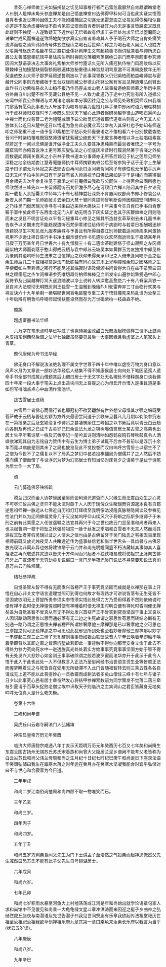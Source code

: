 <!-- { "loadSidebar": true } -->
　　昔死心禅师做工夫如猫捕鼠之切见知事椎行者而迅雷忽震廓然自肯趋谓晦堂老人曰别人是禅床角头参底禅某是自己悟底禅堂曰选佛得甲科何可当也此实证实悟而自肯者也近世禅师因做工夫不能如猫捕鼠之切遂无迅雷忽震之证每见得依稀相似自亦道是不敢承虚接响恒不自肯见实证悟而自肯者则疑其为必无是事言皆魔诳耳既具此疑则不独疑一人遂致疑天下近世必无悟者故有但求工夫佳处勿求早悟以堕魔网之诫举世成风而禅道遂致埽地矣欲求真实自肯者盖难其人予于喝石大师之自肯处痛哭流涕而验之焉师讳如奇号体玄住径山之喝石后世仰而称之为喝石老人吴江人也姓方父名简母赵氏先名臣孝孺之裔初业儒补邑庠生文笔超颖善书而词赋兼着与抑所思白眉公友善藻思相抗馆平泉陆宗伯所时禅风沦落细素英宿绝口宗门而平泉颇事参究师因阅大慧语录决志大事奔礼紫柏大师参竹篦话久无所入儒冠执侍柏门风高峻每以灰鞭棘棒日加捶楚缺眉裂额瘢驳遍体独秘重德山棒旨慈明骂意邈不可凑周旋数年无所契退依憨山大师子那罗延窟遂誓剃披以了此事深领教义仍归紫柏而柏益峻师尝与密藏开公同事刻方册藏板于五台双径而藏公参德山托钵公案有省且见禅道难弘创臂出血作书力劝紫柏易衣入山柏不报乃作亮座主龙山老人故事蜚遁绝影师慕之半历中原穷终南自川出楚不惟不见藏公且绝不见一人致力此道乃于途中力究忽有所入道抵公安闻中郎袁公作禅语与龙湖诸老唱和本分事因往见之公与师见处政相契师叹曰我缁门寥落有愿荷此事者乃入轩冕中为唱导耶喜为盘桓几年手录中郎闲时语为珊瑚林刻行于虎林师归双径时予力参既久思访天下留心此道者磐礴吴越登径山造喝石遍问山中禅士而化仪慈音二老为翘楚咸谓予曰公欲觅悟道者耶悟道者古则有之今无其人矣独体玄公近日从楚中还日以悟道为急务此必魔业耳公幸勿入其保社也予始知有师遂叩之师秘重不出一语予复叩紫柏生平拈示处师亹亹语之不倦相看六十日别数载杳绝音问于时紫柏罹难既寂憨师遭窜犹萦藏公绝影天下无敢言禅者惟以净土独唱缁素翕然若定于一间以念佛是谁开做净业工夫久久要其净思纯熟而最忌者唯悟之一字号为魔窟焉师亦俯首说净土更号寒灰叟弘法之心彻底灰冷昔时行履泯然著于咨嗟之外矣后数载闻师闭关嘉禾之小东林予致书道本分事师亦无所答后趋见于杭之莲居见师坐深稳之地余结期娄江慧寿庵邀师执牛耳师携颖夷哿公后至哿参狗子话于无字上生解路予曰子谓无为休寂之实法耶否否再问余曰汝问我哿问狗子有佛性也无予拍手厉声曰无又问予拍手厉声曰有于是哿有省入师熟视予曰佛法果如是乎于是相向而笑徘徊月余师先去次年余复往见于嘉禾之祥符庵师曰我欲与公同住一上得否余曰固所愿也师欣然过三峰先以一关留师而听石梵伊澹予尽心在可顶目六禅人陪闭其中日夕论究期一载复入余括囊关中师年六十有七精神益壮深究不肯置闻仪部尚书郎小修袁公从新安入吴门期一见师欲破关去余曰大慧十智同真颂师曾判断否师因糊颂壁间研味久之乃往吴门僦居瑞光寺寻有书来曰近来得大痛快三十年来事今实自肯已手书自肯寮匾于室中矣此师于东西南北无门入旷劫无明当下灰实证之也其于灰鞭棘棒之用则隐而未之发且不明言证处以平昔习秘重耳小修见之知其所造益玄草草别去未几而书来告疾予以关期未完不能趋视遣听石梵伊辈递往给侍师于病剧时与若辈日相酬唱迅辨锋颖脱尽生平知见张九服孝廉崃与予善且有所得自娄江别师数载适闻师疾来问激扬机用不少逊让择日告行手书净土偈示徒仍作书见遗别众欢然而逝师生于嘉靖某年月日寂于万历某年月日世寿六十有九僧腊三十有二遗命茶毗建塔于径山寂照之左冈师嗣紫柏大师而剃落于憨山得戒云栖与袁中郎苏云坡吴本如黄群玉为友独推中郎见处为录刻其语呜呼师生法末之世值禅厄之秋仰未得亲承印记之人俯未逢同唱断金之侣余生师后几二十载相视莫逆法门砥砺独有同心故其末上光明幢惟余知之因略师之生平梗概如左至若师之密行不能尽述其临寂时语及偈颂书问皆得大自在兹不录赞曰词林之颖儒冠之杰乍阅禅语参究唯切趋侍柏师棒棒见血断发牢山遍参始瞥爰遇中郎心契符节及归吴越禅灯冥灭逐浪随波以净土说转入转深愈高愈绝六十有八脊梁真铁一旦自肯大法顿彻无明既灰刚王独雪一生温雅到晚始烈川驶雷奔非三寸舌临行欢笑与禅友诀六十九年单剩一橛堪叹世间盲龟跛鳖专重工夫于悟轻蔑死来热乱谁为汝挈三十年后辨有明哲呜呼喝师起懦扶蹩卓然而存为万世碣紫柏一枝森森不绝。

　　题跋

　　题虚室墨书法华经

　　六万字在笔未点时早已写过了也岂待黑坐政甜白光既发起模做样三请不止鼓两片皮指东划西然后谓之法华七轴哉虽然要见最后一大事因缘且看虚室上人笔冢头上青草。

　　题倪康候为母书法华经

　　佛无身口不解说法法绝名理不属文字世尊于四十年中唯以虚空万物为身口意以风声水月为文章说一部妙法华经后人结集不得不知康侯居士向何处下笔因范孺人遗命手书全部书成属山僧题其后山僧曰居士于无文字处无名理处不借释迦身口谈我佛四十年来一段大事于笔尖上点出苫块间无上菩提之心为母氏开示悟入是事且道是事如何写得咄点点心中血洒作宝池华。

　　跋古雪居士遗稿

　　古雪居士者佛心而儒行者也弱冠初不欲娶翩然有世外想父母惜其才强之婚既受菩萨戒于云栖与吾徒玄颖为方外交最密尝问道于余联床旦暮凡几月期以剃染参究志在一第报亲之后及玄颖没复作诗吊之甚凄惋余住三峰招之以书厥后竟以青云白云趋向各别及再询之已成千古矣岁己巳余说法九龙之锦树庵值贾居士某古雪之高弟也出居士生平所著诗草一帙及沉香亭记一册吟其诗则清响如怨鹤夜鸣石琴秋鼓真令人洒飒欲涕观其自为志铭自为赞传中有云生为博士弟子试辄不后亦不甚前以是浮沉十余年而竟以病废是则其未了之局也披览及此不觉投卷而叹曰呜呼古雪居士以宿生不了之僧为今世不了之儒复以不了局系之梦幻中曷若投棋翻局为僧儒并了之人然后不妨儒而儒了僧而僧了与世浮沉为梦为幻耶居士有知当忆对床竟夕之语矣于是跋于诗尾为居士作一大了局。

　　疏

　　云门募造佛牙铁塔疏

　　腾兰归汉而金人协梦康居至吴而设利涌光道否而人兴缘生而法震由众生之心灵不可尽汩故古佛之灵异不能永沉时繇于人人因于瑞俾众生睹瑞而穷源返本良有自耶逆思祖师禅一脉远从七佛近自历祖灯灯辉续至我明像法浸隆真脉稍隐间谈及参禅见性法门并以为迂罔佛祖灵骨几于灭没矣呜呼仰山续风穴于将断之际斯多继师子于未刑之前有此乘愿之人任彼遥嘱之法宜其再兴于今之世也故云门显圣湛和尚者再来人也决起曹洞一枝于将坠之秋强荷祖宗一脉于丝发之季唱和白雪者不无其人然而滔其源拔其坠者非假灵瑞以证之人情未之信也由是古佛留牙于吴门陆氏之宅相去百里现相师前既又放光烛夜吴人共睹远近传为盛事益信老和尚半世舌头一具齿骨与古佛牙放光现瑞非同非异也兹将建铁塔于云门并和尚光明幢同竖不朽法藏睹其事仰其人喜祖法之再兴敬述其灵迹以告夫十方俾闻而兴起者不独铁塔易成将使祖宗正脉向古佛门牙上广宣流布于无穷劫矣复说偈曰一具门牙半夜光吴门说法不寻常要知说法真消息万古云门铁塔藏。

　　结社参禅疏

　　自觉圣智从智不得有无而发兴首楞严王于事究竟坚固而成就是以禅那在事上开悟在自心非关文字语言道理觉照可到得也何故才有理路才可讲说皆落有无生死皆不坚固故欲明无上菩提所贵参须实参悟须实悟此处得力方乃受用得着不然则依倚说时便有禅不说时便无禅惺惺照时便有禅睡着时便无禅生时明白便有禅死时昏闷便无禅矣盖为自觉圣智不曾真从有无不得处发兴首楞严王不曾实到究竟坚固于事上耳良以人因识路动落思惟以思而通必落有无二边之生死故谓之邪思惟苟思而转结必断有无别通一路乃谓之正思惟夫禅者楞严所谓妙奢摩他三摩禅那是已以奢摩他之空可思也三摩提之假可思也禅那之中可思也此犹邪思所到处也至若妙奢摩他三摩禅那以妙字一串穿起三观三止三谛了无孔罅则事事皆如银山铁壁故昔人举拳云唤着拳即触不唤着拳即背以其即之离之皆落坑堑故若即此一事背触不得你向那里安身立命于此去不得处力参力究向死水中一迸透脱真光处处着实方始事事究竟事事坚固方始于智不得有无处发兴大悲妙心如金刚王事事破除谓之般若波罗蜜而法华亦开于此示于此令人悟于此入于此也此处一入不但教言入正法乃至俗间经书治世语言资生业等皆顺正法而惺梦睡着生之与死皆自在受用无所疑滞不入此门皆随福智转去则三乘五性各各自谓成无上道不能以此菩提妙心一贯收摄而成剩法者多矣山僧住三峰十有七年与诸子日夕以此事究心邑有居士辈奋然发心将结甲参禅索数语为同学策发不觉落二落三牵枝引蔓请于百草头捉败老僧尘埃中识取天子则临济之主宾洞山之君臣皆藏身无地矣吽吽无位真人是什么乾矢橛。

　　卷第十六终

　　三峰和尚年谱

　　吴虎丘山云岩寺嗣法门人弘储编

　　神宗显皇帝万历元年癸酉

　　临济大师唐懿宗咸通八年丁亥示灭距明万历元年癸酉历七百又七年矣和尚降生东震旦国古扬州无锡苏氏苏氏宋着族和尚曾大父隐居兰泥乡谱阙不能考父老皆称为白云尖苏氏和尚父讳兰母周和尚之生月纪十日纪七时纪巳庚午和尚诞日下座录法语毕笑谓弘储曰我生在霜寒木落之时年运在癸月亦在癸寒水坚凝我能合时宜乎弘储对曰不与世心和合寂音为今日道。

　　二年甲戌

　　和尚二岁江南俗尚揸周和尚四顾不取一物唯笑而已。

　　三年乙亥

　　和尚三岁。

　　四年丙子

　　和尚四岁。

　　五年丁丑

　　和尚五岁方剥栗食闻父先生为门下士讲孟子至浩然之气投栗而起神思慨然父先生戚然曰恐苏氏不能有此子父先生自号镜湖居士。

　　六年戊寅

　　和尚六岁。

　　七年己卯

　　和尚七岁积雨水暴至河鱼大上村墟荡荡成江河是年和尚始出就学论语章句家人求和尚馆中不见俄见和尚乘一大龟龟绿文星斗章冲洪涛而来因迎之艇子乡曲神之弘储住虎丘腊夜与南潜语及先世告潜子曰我见世间祭庙有乐章我欲起传法祖堂祀历世祖至汝祖祀汝祖我欲草创禅祖乐府九章其第一章曰乘龟来汝素长乐府以我言为当乎(状云五岁误)。

　　八年庚辰

　　和尚八岁。

　　九年辛巳


